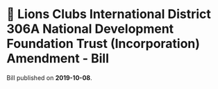 # 📄  Lions  Clubs International District  306A National Development Foundation Trust (Incorporation) Amendment - Bill

Bill published on **2019-10-08**.
